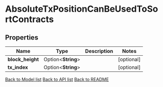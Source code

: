 # AbsoluteTxPositionCanBeUsedToSortContracts

## Properties

| Name             | Type               | Description | Notes      |
| ---------------- | ------------------ | ----------- | ---------- |
| **block_height** | Option<**String**> |             | [optional] |
| **tx_index**     | Option<**String**> |             | [optional] |

[Back to Model list](../README.md#documentation-for-models) [Back to API list](../README.md#documentation-for-api-endpoints) [Back to README](../README.md)
